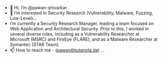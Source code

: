 - 👋 Hi, I’m @pawan-shivarkar
- 👀 I’m interested in Security Research (Vulnerability, Malware, Fuzzing, Low-Level)...
-    I’m currently a Security Research Manager, leading a team focused on Web Application and Architectural Security. Prior to this, I worked in several diverse roles, 
     including as a Vulnerability Researcher at Microsoft (MSRC) and FireEye (FLARE), and as a Malware Researcher at Symantec (STAR Team).
- 📫 How to reach me - (pawan@tutanota.de) ...

<!---
pawan-shivarkar/pawan-shivarkar is a ✨ special ✨ repository because its `README.md` (this file) appears on your GitHub profile.
You can click the Preview link to take a look at your changes.
--->
